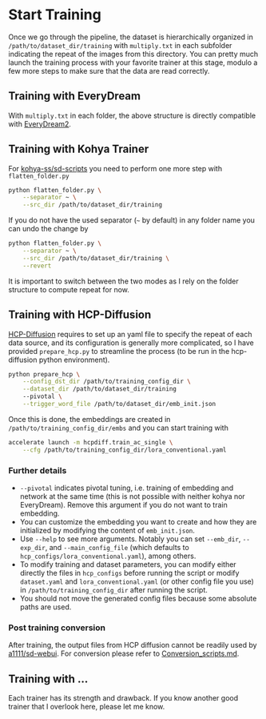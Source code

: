 # Start Training

Once we go through the pipeline, the dataset is hierarchically organized in `/path/to/dataset_dir/training` with `multiply.txt` in each subfolder indicating the repeat of the images from this directory. You can pretty much launch the training process with your favorite trainer at this stage, modulo a few more steps to make sure that the data are read correctly.


## Training with EveryDream

With `multiply.txt` in each folder, the above structure is directly compatible with [EveryDream2](https://github.com/victorchall/EveryDream2trainer). 

## Training with Kohya Trainer

For [kohya-ss/sd-scripts](https://github.com/kohya-ss/sd-scripts) you need to perform one more step with `flatten_folder.py`

```bash
python flatten_folder.py \
    --separator ~ \
    --src_dir /path/to/dataset_dir/training
```

If you do not have the used separator (`~` by default) in any folder name you can undo the change by

```bash
python flatten_folder.py \
    --separator ~ \
    --src_dir /path/to/dataset_dir/training \
    --revert
```

It is important to switch between the two modes as I rely on the folder structure to compute repeat for now.

## Training with HCP-Diffusion

[HCP-Diffusion](https://github.com/7eu7d7/HCP-Diffusion) requires to set up an yaml file to specify the repeat of each data source, and its configuration is generally more complicated, so I have provided `prepare_hcp.py` to streamline the process (to be run in the hcp-diffusion python environment).

```bash
python prepare_hcp \
    --config_dst_dir /path/to/training_config_dir \
    --dataset_dir /path/to/dataset_dir/training
    --pivotal \
    --trigger_word_file /path/to/dataset_dir/emb_init.json
```

Once this is done, the embeddings are created in `/path/to/training_config_dir/embs` and you can start training with

```bash
accelerate launch -m hcpdiff.train_ac_single \
    --cfg /path/to/training_config_dir/lora_conventional.yaml
```

### Further details
- `--pivotal` indicates pivotal tuning, i.e. training of embedding and network at the same time (this is not possible with neither kohya nor EveryDream). Remove this argument if you do not want to train embedding.
- You can customize the embedding you want to create and how they are initialized by modifying the content of `emb_init.json`.
- Use `--help` to see more arguments. Notably you can set `--emb_dir`, `--exp_dir`, and `--main_config_file` (which defaults to `hcp_configs/lora_conventional.yaml`), among others.
- To modify training and dataset parameters, you can modify either directly the files in `hcp_configs` before running the script or modify `dataset.yaml` and `lora_conventional.yaml` (or other config file you use) in `/path/to/training_config_dir` after running the script.
- You should not move the generated config files because some absolute paths are used.

### Post training conversion
After training, the output files from HCP diffusion cannot be readily used by [a1111/sd-webui](https://github.com/AUTOMATIC1111/stable-diffusion-webui). For conversion please refer to [Conversion_scripts.md](Conversion_scripts.md).


## Training with ...

Each trainer has its strength and drawback. If you know another good trainer that I overlook here, please let me know.
